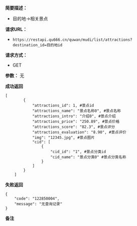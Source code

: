  
**简要描述：** 

- 目的地->相关景点

**请求URL：** 
- ` https://restapi.qu666.cn/quwan/mudi/list/attractions?destination_id=目的地id `
  
**请求方式：**
- GET 

**参数：** 
 无




 **成功返回**
```
[
        {
            "attractions_id": 1, #景点id
            "attractions_name": "景点名称0", #景点名称
            "attractions_intro": "介绍0", #景点介绍
            "attractions_price": "250.89", #景点价格
            "attractions_score": "82.3", #景点评分
            "attractions_evaluation": "8.90", #景点评价
            "img": "12345.jpg", #景点图片
            "cid": [
                {
                    "cid_id": "1", #景点分类id
                    "cid_name": "景点分类0" #景点分类名称
                }
            ]
        }
    ]
```

 **失败返回** 

```
{
    "code": "122850004", 
    "message": "无查询记录"
}

```

 **备注** 

